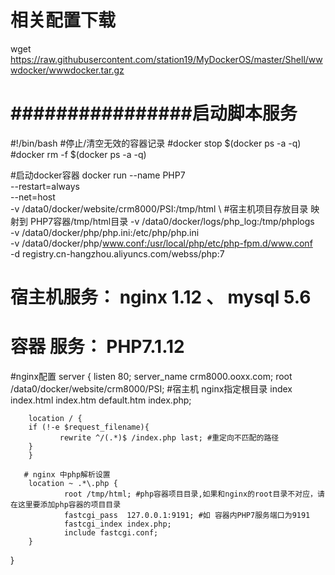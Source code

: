 # 相关配置下载
wget https://raw.githubusercontent.com/station19/MyDockerOS/master/Shell/wwwdocker/wwwdocker.tar.gz

# ################启动脚本服务
#!/bin/bash
#停止/清空无效的容器记录
#docker stop $(docker ps -a -q)
#docker rm -f $(docker ps -a -q)

#启动docker容器
docker run --name PHP7 \
--restart=always \
--net=host \
-v /data0/docker/website/crm8000/PSI:/tmp/html \ #宿主机项目存放目录 映射到 PHP7容器/tmp/html目录
-v /data0/docker/logs/php_log:/tmp/phplogs \
-v /data0/docker/php/php.ini:/etc/php/php.ini \
-v /data0/docker/php/www.conf:/usr/local/php/etc/php-fpm.d/www.conf \
-d registry.cn-hangzhou.aliyuncs.com/webss/php:7


# 宿主机服务： nginx 1.12 、 mysql 5.6 
# 容器  服务： PHP7.1.12               
 

#nginx配置
server {
        listen             80;
        server_name crm8000.ooxx.com;
        root /data0/docker/website/crm8000/PSI; #宿主机 nginx指定根目录
        index  index.html index.htm default.htm index.php;
        
        location / {
        if (!-e $request_filename){
               rewrite ^/(.*)$ /index.php last; #重定向不匹配的路径
        }
        }
        
       # nginx 中php解析设置
        location ~ .*\.php { 
                root /tmp/html; #php容器项目目录,如果和nginx的root目录不对应，请在这里要添加php容器的项目目录
                fastcgi_pass  127.0.0.1:9191; #如 容器内PHP7服务端口为9191
                fastcgi_index index.php;
                include fastcgi.conf;
        }
}

